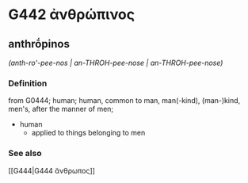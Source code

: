 # G442 ἀνθρώπινος

## anthrṓpinos

_(anth-ro'-pee-nos | an-THROH-pee-nose | an-THROH-pee-nose)_

### Definition

from G0444; human; human, common to man, man(-kind), (man-)kind, men's, after the manner of men; 

- human
  - applied to things belonging to men

### See also

[[G444|G444 ἄνθρωπος]]
